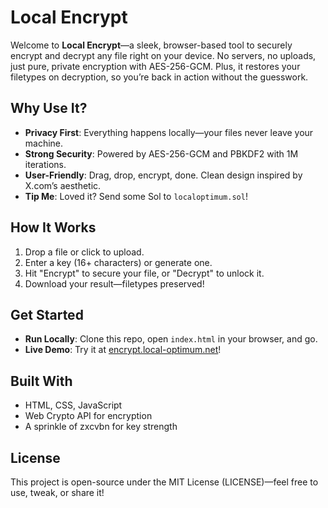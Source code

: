 # Local Encrypt

Welcome to **Local Encrypt**—a sleek, browser-based tool to securely encrypt and decrypt any file right on your device. No servers, no uploads, just pure, private encryption with AES-256-GCM. Plus, it restores your filetypes on decryption, so you’re back in action without the guesswork.

## Why Use It?
- **Privacy First**: Everything happens locally—your files never leave your machine.
- **Strong Security**: Powered by AES-256-GCM and PBKDF2 with 1M iterations.
- **User-Friendly**: Drag, drop, encrypt, done. Clean design inspired by X.com’s aesthetic.
- **Tip Me**: Loved it? Send some Sol to `localoptimum.sol`!

## How It Works
1. Drop a file or click to upload.
2. Enter a key (16+ characters) or generate one.
3. Hit "Encrypt" to secure your file, or "Decrypt" to unlock it.
4. Download your result—filetypes preserved!

## Get Started
- **Run Locally**: Clone this repo, open `index.html` in your browser, and go.
- **Live Demo**: Try it at [encrypt.local-optimum.net](https://encrypt.local-optimum.net)!

## Built With
- HTML, CSS, JavaScript
- Web Crypto API for encryption
- A sprinkle of zxcvbn for key strength

## License
This project is open-source under the MIT License (LICENSE)—feel free to use, tweak, or share it!
